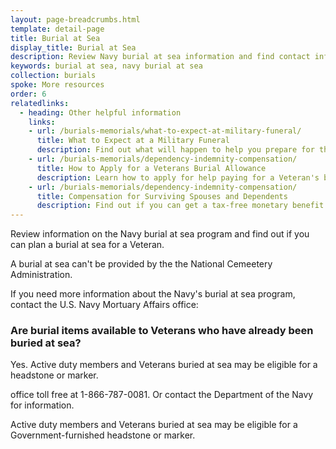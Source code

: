 ```yaml
---
layout: page-breadcrumbs.html
template: detail-page
title: Burial at Sea
display_title: Burial at Sea
description: Review Navy burial at sea information and find contact information for the U.S. Navy Mortuary Affairs office. 
keywords: burial at sea, navy burial at sea
collection: burials
spoke: More resources
order: 6
relatedlinks:
  - heading: Other helpful information
    links:
    - url: /burials-memorials/what-to-expect-at-military-funeral/
      title: What to Expect at a Military Funeral
      description: Find out what will happen to help you prepare for this day.
    - url: /burials-memorials/dependency-indemnity-compensation/
      title: How to Apply for a Veterans Burial Allowance
      description: Learn how to apply for help paying for a Veteran's burial and funeral costs.
    - url: /burials-memorials/dependency-indemnity-compensation/
      title: Compensation for Surviving Spouses and Dependents
      description: Find out if you can get a tax-free monetary benefit called Dependency and Indemnity Compensation (DIC).
---
```


<div class="va-introtext">
Review information on the Navy burial at sea program and find out if you can plan a burial at sea for a Veteran.  
</div>

A burial at sea can't be provided by the the National Cemeetery Administration.

If you need more information about the Navy's burial at sea program, contact the U.S. Navy Mortuary Affairs office:

### Are burial items available to Veterans who have already been buried at sea?

Yes. Active duty members and Veterans buried at sea may be eligible for a headstone or marker. 

office toll free at 1-866-787-0081. Or contact the Department of the Navy for information.

Active duty members and Veterans buried at sea may be eligible for a Government-furnished headstone or marker.
